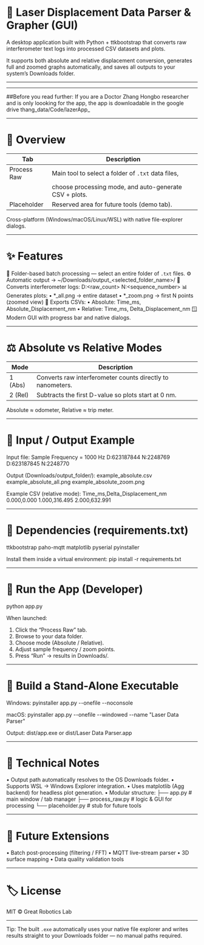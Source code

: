 # 🔬 Laser Displacement Data Parser & Grapher (GUI)

A desktop application built with Python + ttkbootstrap that converts raw interferometer
text logs into processed CSV datasets and plots.

It supports both absolute and relative displacement conversion, generates full and zoomed
graphs automatically, and saves all outputs to your system’s Downloads folder.

------------------------------------------------------------------------------------------
*******************
##Before you read further: If you are a Doctor Zhang Hongbo researcher and is only loooking for the app, the app is downloadable in the google drive thang_data/Code/lazerApp_
*******************
# 🧭 Overview

Tab                     | Description
------------------------ | -----------------------------------------------
Process Raw              | Main tool to select a folder of `.txt` data files,
                         | choose processing mode, and auto-generate CSV + plots.
Placeholder              | Reserved area for future tools (demo tab).

Cross-platform (Windows/macOS/Linux/WSL) with native file-explorer dialogs.

------------------------------------------------------------------------------------------
# ✨ Features

📁  Folder-based batch processing — select an entire folder of `.txt` files.
⚙️  Automatic output → ~/Downloads/output_<selected_folder_name>/
🧮  Converts interferometer logs: D:<raw_count> N:<sequence_number>
📊  Generates plots:
     • *_all.png  → entire dataset
     • *_zoom.png → first N points (zoomed view)
📄  Exports CSVs:
     • Absolute: Time_ms, Absolute_Displacement_nm
     • Relative: Time_ms, Delta_Displacement_nm
🪟  Modern GUI with progress bar and native dialogs.

------------------------------------------------------------------------------------------
# ⚖️ Absolute vs Relative Modes

Mode     | Description
--------- | -----------------------------------------------------------
1 (Abs)   | Converts raw interferometer counts directly to nanometers.
2 (Rel)   | Subtracts the first D-value so plots start at 0 nm.

Absolute ≈ odometer, Relative ≈ trip meter.

------------------------------------------------------------------------------------------
# 📂 Input / Output Example

Input file:
  Sample Frequency = 1000 Hz
  D:623187844 N:2248769
  D:623187845 N:2248770

Output (Downloads/output_folder/):
  example_absolute.csv
  example_absolute_all.png
  example_absolute_zoom.png

Example CSV (relative mode):
  Time_ms,Delta_Displacement_nm
  0.000,0.000
  1.000,316.495
  2.000,632.991

------------------------------------------------------------------------------------------
# 🧩 Dependencies  (requirements.txt)

ttkbootstrap
paho-mqtt
matplotlib
pyserial
pyinstaller

Install them inside a virtual environment:
  pip install -r requirements.txt

------------------------------------------------------------------------------------------
# 🚀 Run the App  (Developer)

  python app.py

When launched:
  1. Click the “Process Raw” tab.
  2. Browse to your data folder.
  3. Choose mode (Absolute / Relative).
  4. Adjust sample frequency / zoom points.
  5. Press “Run” → results in Downloads/.

------------------------------------------------------------------------------------------
# 🧱 Build a Stand-Alone Executable

Windows:
  pyinstaller app.py --onefile --noconsole

macOS:
  pyinstaller app.py --onefile --windowed --name "Laser Data Parser"

Output:  dist/app.exe  or  dist/Laser Data Parser.app

------------------------------------------------------------------------------------------
# 🧠 Technical Notes

• Output path automatically resolves to the OS Downloads folder.
• Supports WSL → Windows Explorer integration.
• Uses matplotlib (Agg backend) for headless plot generation.
• Modular structure:
    ├── app.py           # main window / tab manager
    ├── process_raw.py   # logic & GUI for processing
    └── placeholder.py   # stub for future tools

------------------------------------------------------------------------------------------
# 🧰 Future Extensions

• Batch post-processing (filtering / FFT)
• MQTT live-stream parser
• 3D surface mapping
• Data quality validation tools

------------------------------------------------------------------------------------------
# 🏷️ License
MIT © Great Robotics Lab

------------------------------------------------------------------------------------------
Tip: The built `.exe` automatically uses your native file explorer and
writes results straight to your Downloads folder — no manual paths required.
